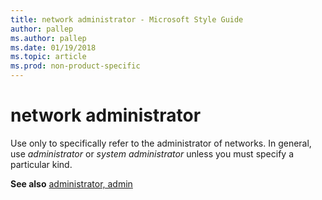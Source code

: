```yaml
---
title: network administrator - Microsoft Style Guide
author: pallep
ms.author: pallep
ms.date: 01/19/2018
ms.topic: article
ms.prod: non-product-specific
---
```


# network administrator

Use only to specifically refer to the administrator of networks. In general, use *administrator* or *system administrator* unless you must specify a particular kind.

**See also** [administrator, admin](/style-guide/a-z-word-list-term-collections/a/administrator-admin)
